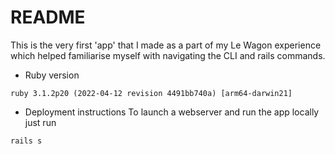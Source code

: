 # README

This is the very first 'app' that I made as a part of my Le Wagon experience which helped familiarise myself with navigating the CLI and rails commands.

* Ruby version
```
ruby 3.1.2p20 (2022-04-12 revision 4491bb740a) [arm64-darwin21]
```

* Deployment instructions
To launch a webserver and run the app locally just run 
```
rails s
```
